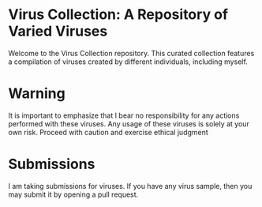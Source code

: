# Virus Collection: A Repository of Varied Viruses

Welcome to the Virus Collection repository. This curated collection features a compilation of viruses created by different individuals, including myself.

# Warning

It is important to emphasize that I bear no responsibility for any actions performed with these viruses. Any usage of these viruses is solely at your own risk. Proceed with caution and exercise ethical judgment

# Submissions

I am taking submissions for viruses. If you have any virus sample, then you may submit it by opening a pull request.
